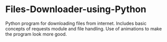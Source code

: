 # Files-Downloader-using-Python
Python program for downloading files from internet.
  Includes basic concepts of requests module and file handling.
  Use of animations to make the program look more good.

